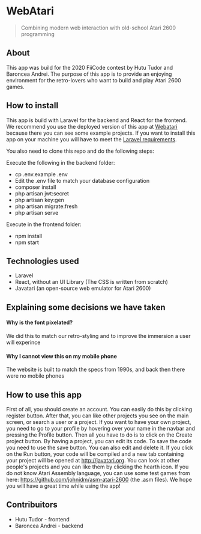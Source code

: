 #  WebAtari
> Combining modern web interaction with old-school Atari 2600 programming

## About
This app was build for the 2020 FiiCode contest by Hutu Tudor and Baroncea Andrei.
The purpose of this app is to provide an enjoying environment for the retro-lovers who want to build and play Atari 2600 games.

## How to install
This app is build with Laravel for the backend and React for the frontend.
We recommend you use the deployed version of this app at [Webatari](http://webatari.tudorhutu.ro) because there you can see some example projects.
If you want to install this app on your machine you will have to meet the [Laravel requirements](https://laravel.com/docs/7.x/installation#server-requirements).

You also need to clone this repo and do the following steps:

Execute the following in the backend folder:
- cp .env.example .env
- Edit the .env file to match your database configuration
- composer install
- php artisan jwt:secret
- php artisan key:gen
- php artisan migrate:fresh
- php artisan serve

Execute in the frontend folder:
- npm install
- npm start

## Technologies used
- Laravel
- React, without an UI Library (The CSS is written from scratch)
- Javatari (an open-source web emulator for Atari 2600)

## Explaining some decisions we have taken

#### Why is the font pixelated?
We did this to match our retro-styling and to improve the immersion a user will experince

#### Why I cannot view this on my mobile phone
The website is built to match the specs from 1990s, and back then there were no mobile phones

## How to use this app

First of all, you should create an account. You can easily do this by clicking register button.
After that, you can like other projects you see on the main screen, or search a user or a project.
If you want to have your own project, you need to go to your profile by hovering over your name in the navbar and pressing the Profile button. Then all you have to do is to click on the Create project button.
By having a project, you can edit its code. To save the code you need to use the save button. You can also edit and delete it. If you click on the Run button, your code will be compiled and a new tab containing your project will be opened at http://javatari.org.
You can look at other people's projects and you can like them by clicking the hearth icon.
If you do not know Atari Assembly language, you can use some test games from here: https://github.com/johnidm/asm-atari-2600 (the .asm files).
We hope you will have a great time while using the app!


## Contribuitors
- Hutu Tudor - frontend
- Baroncea Andrei - backend
